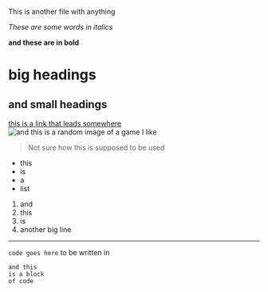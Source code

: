This is another file with anything

*These are some words in italics*

**and these are in bold**
# big headings
## and small headings
[this is a link that leads somewhere](google.com)
![and this is a random image of a game I like](https://cdn.vox-cdn.com/thumbor/l4mTsTjbVhkn3oGcZidBOkIk4eo=/0x0:1280x720/1200x675/filters:focal(782x208:986x412)/cdn.vox-cdn.com/uploads/chorus_image/image/65219503/2019090614335400_B91D83B61B387F4428C3B573FF41320D.0.jpg)
> Not sure how this is supposed to be used
* this
* is
* a 
* list
1. and
2. this
3. is 
4. another
big line
---
`code goes here` to be written in
```
and this
is a block
of code
```
